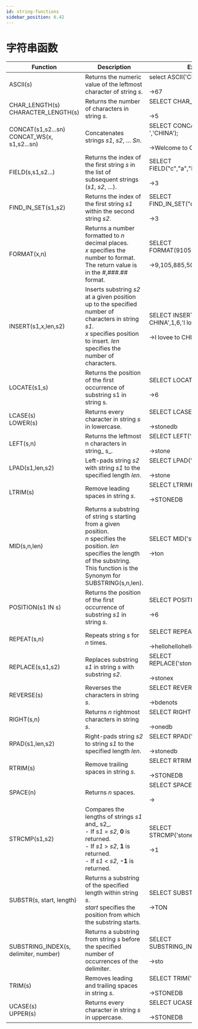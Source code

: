 ```yaml
---
id: string-functions
sidebar_position: 6.42
---
```


# 字符串函数

| **Function** | **Description** | **Example** |
| --- | --- | --- |
| ASCII(s) | Returns the numeric value of the leftmost character of string _s_. | select ASCII('CHINA');<br /><br />->67 |
| CHAR_LENGTH(s)<br />CHARACTER_LENGTH(s) | Returns the number of characters in string _s_. | SELECT CHAR_LENGTH('CHINA');<br /><br />->5 |
| CONCAT(s1,s2...sn)<br />CONCAT_WS(x, s1,s2...sn) | Concatenates strings _s1_, _s2_, … _Sn_. | SELECT CONCAT('Welcome to ','CHINA');<br /><br />->Welcome to CHINA  |
| FIELD(s,s1,s2...) | Returns the index of the first string _s_ in the list of subsequent strings (_s1_, _s2_, …). | SELECT FIELD("c","a","b","c","d","e");<br /><br />->3 |
| FIND_IN_SET(s1,s2) | Returns the index of the first string _s1_ within the second string _s2_. | SELECT FIND_IN_SET("c","a,b,c,d,e");<br /><br />->3 |
| FORMAT(x,n) | Returns a number formatted to _n_ decimal places. <br />_x_ specifies the number to format. The return value is in the #,###.## format. | SELECT FORMAT(9105885500.534,2); <br /><br />->9,105,885,500.53 |
| INSERT(s1,x,len,s2) | Inserts substring _s2_ at a given position up to the specified number of characters in string _s1_. <br />_x_ specifies position to insert. _len_ specifies the number of characters. | SELECT INSERT('Welcome to CHINA',1,6,'I love');<br /><br />->I lovee to CHINA  |
| LOCATE(s1,s) | Returns the position of the first occurrence of substring s1 in string s. | SELECT LOCATE('db','stonedb'); <br /><br />->6 |
| LCASE(s)<br />LOWER(s) | Returns every character in string _s_ in lowercase. | SELECT LCASE('STONEDB');<br /><br />->stonedb | 
| LEFT(s,n) | Returns the leftmost n characters in string_ s_. | SELECT LEFT('stonedb',5);<br /><br />->stone |
| LPAD(s1,len,s2) | Left-pads string _s2_ with string _s1_ to the specified length _len_. | SELECT LPAD('one',5,'st');<br /><br />->stone |
| LTRIM(s) | Remove leading spaces in string _s_. | SELECT LTRIM(' STONEDB');<br /><br />->STONEDB |
| MID(s,n,len) | Returns a substring of string s starting from a given position. <br />_n_ specifies the position. _len_ specifies the length of the substring. This function is the Synonym for SUBSTRING(s,n,len). | SELECT MID('stonedb',2,3);<br /><br />->ton |
| POSITION(s1 IN s) | Returns the position of the first occurrence of substring _s1_ in string _s_. | SELECT POSITION('db'in'stonedb');<br /><br />->6 |
| REPEAT(s,n) | Repeats string _s_ for _n_ times. | SELECT REPEAT('hello',3);<br /><br />->hellohellohello |
| REPLACE(s,s1,s2) | Replaces substring _s1_ in string _s_ with substring _s2_. | SELECT REPLACE('stonedb','db','x');<br /><br />->stonex |
| REVERSE(s) | Reverses the characters in string _s_. | SELECT REVERSE('stonedb');<br /><br />->bdenots |
| RIGHT(s,n) | Returns _n_ rightmost characters in string _s_. | SELECT RIGHT('stonedb',5);<br /><br />->onedb |
| RPAD(s1,len,s2) | Right-pads string _s2_ to string _s1_ to the specified length _len_. | SELECT RPAD('stone',7,'db');<br /><br />->stonedb |
| RTRIM(s) | Remove trailing spaces in string _s_. | SELECT RTRIM('STONEDB ');<br /><br />->STONEDB |
| SPACE(n) | Returns _n_ spaces. | SELECT SPACE(10);<br /><br />->           |
| STRCMP(s1,s2) | Compares the lengths of strings _s1_ and_ s2_. <br />- If _s1_ = _s2_, **0** is returned. <br />- If _s1_ > _s2_, **1** is returned. <br />- If _s1_ < _s2_, **-1** is returned.<br /> | SELECT STRCMP('stonedb','stone'); <br /><br />->1 |
| SUBSTR(s, start, length) | Returns a substring of the specified length within string _s_. <br />_start_ specifies the position from which the substring starts. | SELECT SUBSTR('STONEDB',2,3);<br /><br />->TON |
| SUBSTRING_INDEX(s, delimiter, number) | Returns a substring from string _s_ before the specified number of occurrences of the delimiter. | SELECT SUBSTRING_INDEX('stonedb','n',1);<br /><br />->sto |
| TRIM(s) | Removes leading and trailing spaces in string _s_. | SELECT TRIM(' STONEDB ');<br /><br />->STONEDB |
| UCASE(s)<br />UPPER(s) | Returns every character in string _s_ in uppercase. | SELECT UCASE('stonedb');<br /><br />->STONEDB |

